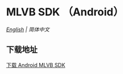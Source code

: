 # MLVB SDK （Android）

_[English](README.md) | 简体中文_
## 下载地址

[下载 Android MLVB SDK](https://liteav.sdk.qcloud.com/download/latest/TXLiteAVSDK_Smart_Android_latest.zip)
